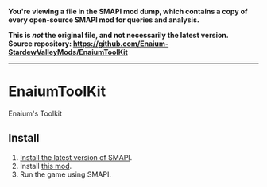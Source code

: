 **You're viewing a file in the SMAPI mod dump, which contains a copy of every open-source SMAPI mod
for queries and analysis.**

**This is _not_ the original file, and not necessarily the latest version.**  
**Source repository: https://github.com/Enaium-StardewValleyMods/EnaiumToolKit**

----

# EnaiumToolKit
Enaium's Toolkit
## Install
1. [Install the latest version of SMAPI](https://smapi.io/).
2. Install [this mod](https://www.curseforge.com/stardewvalley/mods/enaiumtoolkit).
3. Run the game using SMAPI.